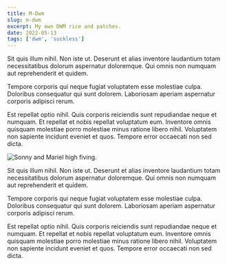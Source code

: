 ```yaml
---
title: M-Dwm
slug: m-dwm
excerpt: My own DWM rice and patches.
date: 2022-05-13
tags: ['dwm', 'suckless']
---
```


Sit quis illum nihil. Non iste ut. Deserunt et alias inventore laudantium totam necessitatibus dolorum aspernatur doloremque. Qui omnis non numquam aut reprehenderit et quidem.
 
Tempore corporis qui neque fugiat voluptatem esse molestiae culpa. Doloribus consequatur qui sunt dolorem. Laboriosam aperiam aspernatur corporis adipisci rerum.
 
Est repellat optio nihil. Quis corporis reiciendis sunt repudiandae neque et numquam. Et repellat et nobis repellat voluptatum eum. Inventore omnis quisquam molestiae porro molestiae minus ratione libero nihil. Voluptatem non sapiente incidunt eveniet et quos. Tempore error occaecati non sed dicta.

![Sonny and Mariel high fiving.](https://content.codecademy.com/courses/learn-cpp/community-challenge/highfive.gif)

Sit quis illum nihil. Non iste ut. Deserunt et alias inventore laudantium totam necessitatibus dolorum aspernatur doloremque. Qui omnis non numquam aut reprehenderit et quidem.
 
Tempore corporis qui neque fugiat voluptatem esse molestiae culpa. Doloribus consequatur qui sunt dolorem. Laboriosam aperiam aspernatur corporis adipisci rerum.
 
Est repellat optio nihil. Quis corporis reiciendis sunt repudiandae neque et numquam. Et repellat et nobis repellat voluptatum eum. Inventore omnis quisquam molestiae porro molestiae minus ratione libero nihil. Voluptatem non sapiente incidunt eveniet et quos. Tempore error occaecati non sed dicta.